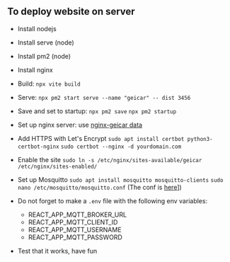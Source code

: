 ## To deploy website on server

- Install nodejs
- Install serve (node)
- Install pm2 (node)
- Install nginx

- Build: `npx vite build`
- Serve: `npx pm2 start serve --name "geicar" -- dist 3456`
- Save and set to startup: `npx pm2 save` `npx pm2 startup`
- Set up nginx server: use [nginx-geicar data](./config_files/nginx-geicar.txt)
- Add HTTPS with Let's Encrypt `sudo apt install certbot python3-certbot-nginx` `sudo certbot --nginx -d yourdomain.com`
- Enable the site `sudo ln -s /etc/nginx/sites-available/geicar /etc/nginx/sites-enabled/`
- Set up Mosquitto `sudo apt install mosquitto mosquitto-clients`  `sudo nano /etc/mosquitto/mosquitto.conf` (The conf is [here](./config_files/mosquitto.conf)])
- Do not forget to make a `.env` file with the following env variables:
    - REACT_APP_MQTT_BROKER_URL
    - REACT_APP_MQTT_CLIENT_ID
    - REACT_APP_MQTT_USERNAME
    - REACT_APP_MQTT_PASSWORD
- Test that it works, have fun